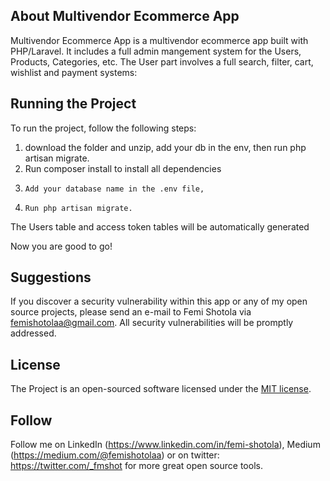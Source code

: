 ## About Multivendor Ecommerce App
Multivendor Ecommerce App is a multivendor ecommerce app built with PHP/Laravel. It includes a full admin mangement system for the Users, Products, Categories, etc. The User part involves a full search, filter, cart, wishlist and payment systems:

## Running the Project
 To run the project, follow the following steps:
 1.    download the folder and  unzip, add your db in the env, then run php artisan migrate.
 2.    Run composer install to install all dependencies
 3.     Add your database name in the .env file,
 4.     Run php artisan migrate.
The Users table and access token tables will be automatically generated

Now you are good to go! 
 
## Suggestions
If you discover a security vulnerability within this app or any of my open source projects, please send an e-mail to Femi Shotola via [femishotolaa@gmail.com](mailto:femishotolaa@gmail.com). All security vulnerabilities will be promptly addressed.

## License
The Project is an open-sourced software licensed under the [MIT license](https://opensource.org/licenses/MIT).

## Follow
Follow me on LinkedIn (https://www.linkedin.com/in/femi-shotola), Medium (https://medium.com/@femishotolaa) or on twitter: https://twitter.com/_fmshot for more great open source tools.
